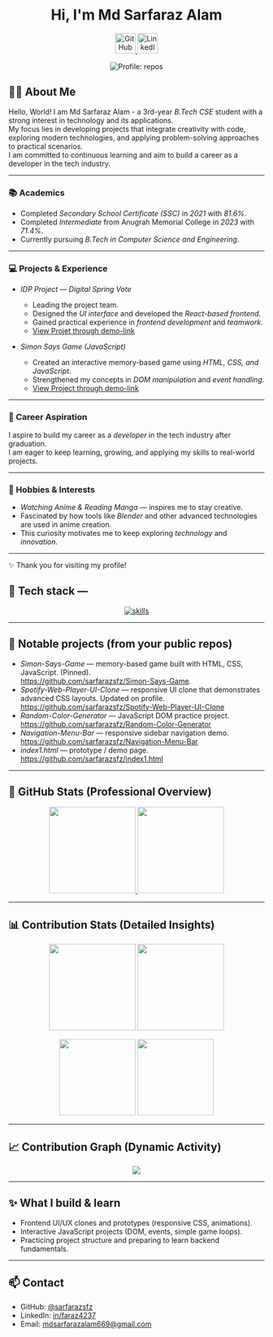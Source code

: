 <div align="center">
  <h1>Hi, I'm Md Sarfaraz Alam  </h1>
  
  <!-- Social Icons -->
  <p>
    <a href="https://github.com/Sarfarazsfz" target="_blank" rel="noopener">
      <img src="https://cdn.jsdelivr.net/gh/devicons/devicon/icons/github/github-original.svg" alt="GitHub" width="40" height="40"/>
    </a>
    <a href="https://www.linkedin.com/in/faraz4237" target="_blank" rel="noopener">
      <img src="https://cdn.jsdelivr.net/gh/devicons/devicon/icons/linkedin/linkedin-original.svg" alt="LinkedIn" width="40" height="40"/>
    </a>
  </p>
  
  <!-- Quick Badge -->
  <p>
    <img alt="Profile: repos" src="https://img.shields.io/badge/Repos-5-blueviolet?style=for-the-badge" />
  </p>
</div>


## 👨‍🎓 About Me

Hello, World! I am Md Sarfaraz Alam - a 3rd-year *B.Tech CSE* student with a strong interest in technology and its applications.  
My focus lies in developing projects that integrate creativity with code, exploring modern technologies, and applying problem-solving approaches to practical scenarios.  
I am committed to continuous learning and aim to build a career as a developer in the tech industry.  

---

### 📚 Academics
- Completed *Secondary School Certificate (SSC)* in *2021* with *81.6%*.
- Completed *Intermediate* from Anugrah Memorial College in *2023* with *71.4%*.
- Currently pursuing *B.Tech in Computer Science and Engineering*.

---

### 💻 Projects & Experience
- *IDP Project — Digital Spring Vote*  
  - Leading the project team.  
  - Designed the *UI interface* and developed the *React-based frontend*.  
  - Gained practical experience in *frontend development* and *teamwork*.
  - [View Projet through demo-link](https://sarfarazsfz.github.io/springvote-react/)  

- *Simon Says Game (JavaScript)*  
  - Created an interactive memory-based game using *HTML, CSS, and JavaScript*.  
  - Strengthened my concepts in *DOM manipulation* and *event handling*.  
  - [View Project through demo-link](https://sarfarazsfz.github.io/Simon-Says-Game/)  

---

### 🎯 Career Aspiration
I aspire to build my career as a *developer* in the tech industry after graduation.  
I am eager to keep learning, growing, and applying my skills to real-world projects.

---

### 🌱 Hobbies & Interests
- *Watching Anime & Reading Manga* — inspires me to stay creative.  
- Fascinated by how tools like *Blender* and other advanced technologies are used in anime creation.  
- This curiosity motivates me to keep exploring *technology* and *innovation*.  

---

✨ Thank you for visiting my profile!  

## 🧰 Tech stack — 
<p align="center">
  <a href="https://skillicons.dev" target="_blank" rel="noopener">
    <img src="https://skillicons.dev/icons?i=java,html,css,js,tailwind,mongodb,nodejs,express,ejs,react,mysql,eclipse,vscode,git,github,maven,bash,redux,c,python&perline=12&theme=dark" alt="skills" />
  </a>
</p>

---

## 🚀 Notable projects (from your public repos)

- *Simon-Says-Game* — memory-based game built with HTML, CSS, JavaScript. (Pinned).  
  https://github.com/sarfarazsfz/Simon-Says-Game.
- *Spotify-Web-Player-UI-Clone* — responsive UI clone that demonstrates advanced CSS layouts. Updated on profile.  
  https://github.com/sarfarazsfz/Spotify-Web-Player-UI-Clone
- *Random-Color-Generator* — JavaScript DOM practice project.  
  https://github.com/sarfarazsfz/Random-Color-Generator
- *Navigation-Menu-Bar* — responsive sidebar navigation demo.  
  https://github.com/sarfarazsfz/Navigation-Menu-Bar
- *index1.html* — prototype / demo page.  
  https://github.com/sarfarazsfz/index1.html


---

## 🚀 GitHub Stats (Professional Overview)
<p align="center">
  <a href="https://github.com/Sarfarazsfz">
    <img src="https://github-readme-stats.vercel.app/api?username=Sarfarazsfz&show_icons=true&theme=tokyonight&include_all_commits=true&count_private=true&hide_border=true&border_radius=10" height="170" />
    <img src="https://github-readme-stats.vercel.app/api/top-langs/?username=Sarfarazsfz&layout=compact&langs_count=10&theme=tokyonight&hide_border=true&border_radius=10" height="170" />
  </a>
</p>

---

## 📊 Contribution Stats (Detailed Insights)
<p align="center">
  <img src="https://github-readme-streak-stats.herokuapp.com?user=Sarfarazsfz&theme=tokyonight&hide_border=true&border_radius=10" height="170" />
  <img src="https://github-profile-summary-cards.vercel.app/api/cards/productive-time?username=Sarfarazsfz&theme=tokyonight&utcOffset=5.5" height="170" />
</p>

<p align="center">
  <img src="https://github-profile-summary-cards.vercel.app/api/cards/repos-per-language?username=Sarfarazsfz&theme=tokyonight" height="150" />
  <img src="https://github-profile-summary-cards.vercel.app/api/cards/most-commit-language?username=Sarfarazsfz&theme=tokyonight" height="150" />
</p>

---

## 📈 Contribution Graph (Dynamic Activity)
<p align="center">
  <img src="https://github-readme-activity-graph.vercel.app/graph?username=Sarfarazsfz&theme=tokyo-night&hide_border=true&bg_color=0D1117&line=70A5FD&point=FFFFFF&area=true&hide_title=false" />
</p>

---

## ✨ What I build & learn
- Frontend UI/UX clones and prototypes (responsive CSS, animations).  
- Interactive JavaScript projects (DOM, events, simple game loops).  
- Practicing project structure and preparing to learn backend fundamentals.

---

## 📫 Contact
- GitHub: [@sarfarazsfz](https://github.com/sarfarazsfz)
- LinkedIn: [in/faraz4237](https://www.linkedin.com/in/faraz4237)
- Email: mdsarfarazalam669@gmail.com
